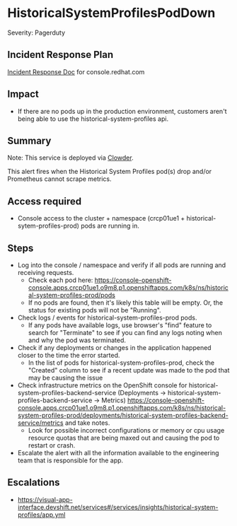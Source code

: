 # HistoricalSystemProfilesPodDown
Severity: Pagerduty

## Incident Response Plan
 [Incident Response Doc](https://docs.google.com/document/d/1AyEQnL4B11w7zXwum8Boty2IipMIxoFw1ri1UZB6xJE) for console.redhat.com

## Impact
-  If there are no pods up in the production environment, customers aren't being able to use the historical-system-profiles api.

## Summary
Note:  This service is deployed via [Clowder](https://gitlab.cee.redhat.com/service/app-interface/-/blob/master/docs/console.redhat.com/app-sops/clowder/clowder.rst).

This alert fires when the Historical System Profiles pod(s) drop and/or Prometheus cannot scrape metrics.

## Access required
-  Console access to the cluster + namespace (crcp01ue1 + historical-sytem-profiles-prod) pods are running in.

## Steps
-  Log into the console / namespace and verify if all pods are running and receiving requests.
    - Check each pod here: https://console-openshift-console.apps.crcp01ue1.o9m8.p1.openshiftapps.com/k8s/ns/historical-system-profiles-prod/pods
    - If no pods are found, then it's likely this table will be empty. Or, the status for existing pods will not be "Running".
-  Check logs / events for historical-system-profiles-prod pods.
    - If any pods have available logs, use browser's "find" feature to search for "Terminate" to see if you can find any logs noting when and why the pod was terminated.
-  Check if any deployments or changes in the application happened closer to the time the error started.
    - In the list of pods for historical-system-profiles-prod, check the "Created" column to see if a recent update was made to the pod that may be causing the issue
-  Check infrastructure metrics on the OpenShift console for historical-system-profiles-backend-service (Deployments -> historical-system-profiles-backend-service -> Metrics) https://console-openshift-console.apps.crcp01ue1.o9m8.p1.openshiftapps.com/k8s/ns/historical-system-profiles-prod/deployments/historical-system-profiles-backend-service/metrics and take notes.
    - Look for possible incorrect configurations or memory or cpu usage resource quotas that are being maxed out and causing the pod to restart or crash.
-  Escalate the alert with all the information available to the engineering team that is responsible for the app.

## Escalations
-  https://visual-app-interface.devshift.net/services#/services/insights/historical-system-profiles/app.yml
